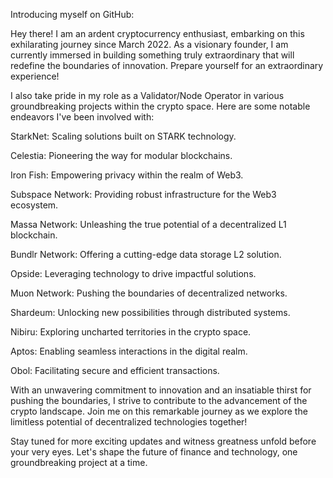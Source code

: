 Introducing myself on GitHub:

Hey there! I am an ardent cryptocurrency enthusiast, embarking on this exhilarating journey since March 2022. As a visionary founder, I am currently immersed in building something truly extraordinary that will redefine the boundaries of innovation. Prepare yourself for an extraordinary experience!

I also take pride in my role as a Validator/Node Operator in various groundbreaking projects within the crypto space. Here are some notable endeavors I've been involved with:

StarkNet: Scaling solutions built on STARK technology.

Celestia: Pioneering the way for modular blockchains.

Iron Fish: Empowering privacy within the realm of Web3.

Subspace Network: Providing robust infrastructure for the Web3 ecosystem.

Massa Network: Unleashing the true potential of a decentralized L1 blockchain.

Bundlr Network: Offering a cutting-edge data storage L2 solution.

Opside: Leveraging technology to drive impactful solutions.

Muon Network: Pushing the boundaries of decentralized networks.

Shardeum: Unlocking new possibilities through distributed systems.

Nibiru: Exploring uncharted territories in the crypto space.

Aptos: Enabling seamless interactions in the digital realm.

Obol: Facilitating secure and efficient transactions.

With an unwavering commitment to innovation and an insatiable thirst for pushing the boundaries, I strive to contribute to the advancement of the crypto landscape. Join me on this remarkable journey as we explore the limitless potential of decentralized technologies together!

Stay tuned for more exciting updates and witness greatness unfold before your very eyes. Let's shape the future of finance and technology, one groundbreaking project at a time.



